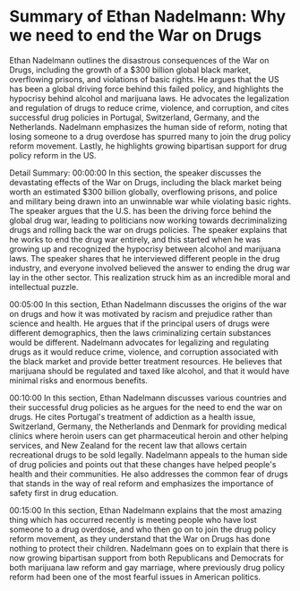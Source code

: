 # Summary of Ethan Nadelmann: Why we need to end the War on Drugs

Ethan Nadelmann outlines the disastrous consequences of the War on Drugs, including the growth of a $300 billion global black market, overflowing prisons, and violations of basic rights. He argues that the US has been a global driving force behind this failed policy, and highlights the hypocrisy behind alcohol and marijuana laws. He advocates the legalization and regulation of drugs to reduce crime, violence, and corruption, and cites successful drug policies in Portugal, Switzerland, Germany, and the Netherlands. Nadelmann emphasizes the human side of reform, noting that losing someone to a drug overdose has spurred many to join the drug policy reform movement. Lastly, he highlights growing bipartisan support for drug policy reform in the US.

Detail Summary: 
00:00:00
In this section, the speaker discusses the devastating effects of the War on Drugs, including the black market being worth an estimated $300 billion globally, overflowing prisons, and police and military being drawn into an unwinnable war while violating basic rights. The speaker argues that the U.S. has been the driving force behind the global drug war, leading to politicians now working towards decriminalizing drugs and rolling back the war on drugs policies. The speaker explains that he works to end the drug war entirely, and this started when he was growing up and recognized the hypocrisy between alcohol and marijuana laws. The speaker shares that he interviewed different people in the drug industry, and everyone involved believed the answer to ending the drug war lay in the other sector. This realization struck him as an incredible moral and intellectual puzzle.

00:05:00
In this section, Ethan Nadelmann discusses the origins of the war on drugs and how it was motivated by racism and prejudice rather than science and health. He argues that if the principal users of drugs were different demographics, then the laws criminalizing certain substances would be different. Nadelmann advocates for legalizing and regulating drugs as it would reduce crime, violence, and corruption associated with the black market and provide better treatment resources. He believes that marijuana should be regulated and taxed like alcohol, and that it would have minimal risks and enormous benefits.

00:10:00
In this section, Ethan Nadelmann discusses various countries and their successful drug policies as he argues for the need to end the war on drugs. He cites Portugal's treatment of addiction as a health issue, Switzerland, Germany, the Netherlands and Denmark for providing medical clinics where heroin users can get pharmaceutical heroin and other helping services, and New Zealand for the recent law that allows certain recreational drugs to be sold legally. Nadelmann appeals to the human side of drug policies and points out that these changes have helped people's health and their communities. He also addresses the common fear of drugs that stands in the way of real reform and emphasizes the importance of safety first in drug education.

00:15:00
In this section, Ethan Nadelmann explains that the most amazing thing which has occurred recently is meeting people who have lost someone to a drug overdose, and who then go on to join the drug policy reform movement, as they understand that the War on Drugs has done nothing to protect their children. Nadelmann goes on to explain that there is now growing bipartisan support from both Republicans and Democrats for both marijuana law reform and gay marriage, where previously drug policy reform had been one of the most fearful issues in American politics.

